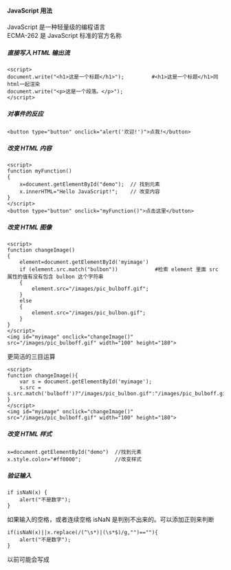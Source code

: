 #### JavaScript 用法 
JavaScript 是一种轻量级的编程语言  
ECMA-262 是 JavaScript 标准的官方名称


##### 直接写入 HTML 输出流
```
<script>
document.write("<h1>这是一个标题</h1>");         #<h1>这是一个标题</h1>同html一起渲染
document.write("<p>这是一个段落。</p>");
</script>
```
##### 对事件的反应
```
<button type="button" onclick="alert('欢迎!')">点我!</button>
```
##### 改变 HTML 内容
```
<script>
function myFunction()
{
	x=document.getElementById("demo");  // 找到元素
	x.innerHTML="Hello JavaScript!";    // 改变内容
}
</script>
<button type="button" onclick="myFunction()">点击这里</button>
```
##### 改变 HTML 图像
```
<script>
function changeImage()
{
    element=document.getElementById('myimage')
    if (element.src.match("bulbon"))            #检索 element 里面 src 属性的值有没有包含 bulbon 这个字符串
    {
        element.src="/images/pic_bulboff.gif";
    }
    else
    {
        element.src="/images/pic_bulbon.gif";
    }
}
</script>
<img id="myimage" onclick="changeImage()" src="/images/pic_bulboff.gif" width="100" height="180">
```
更简洁的三目运算
```
<script>
function changeImage(){
	var s = document.getElementById('myimage');
	s.src = s.src.match('bulboff')?"/images/pic_bulbon.gif":"/images/pic_bulboff.gif";
}
</script>
<img id="myimage" onclick="changeImage()" src="/images/pic_bulboff.gif" width="100" height="180">

```
##### 改变 HTML 样式
```
x=document.getElementById("demo")  //找到元素 
x.style.color="#ff0000";           //改变样式
```
##### 验证输入
```
if isNaN(x) {
    alert("不是数字");
}
```
如果输入的空格，或者连续空格 isNaN 是判别不出来的。可以添加正则来判断
```
if(isNaN(x)||x.replace(/(^\s*)|(\s*$)/g,"")==""){
    alert("不是数字");
}
```
以前可能会写成 <script type="text/javascript"> 
现在直接 <script> 就可以了。JavaScript 是所有现代浏览器以及 HTML5 中的默认脚本语言

##### 位置
通常的做法是把函数放入 <head> 部分中，或者放在页面底部。这样就可以把它们安置到同一处位置，不会干扰页面的内容  
也可以外置 script
```
<body>
<script src="myScript.js"></script>        #外部脚本不能包含 <script> 标签
</body>
```

#### JavaScript 输出
##### 显示数据
- window.alert() 弹出警告框。
- document.write() 将内容写到 HTML 文档中。      #如果在文档已完成加载后执行 document.write，整个 HTML 页面将被覆盖
- innerHTML 写入到 HTML 元素。
- console.log() 写入到浏览器的控制台

```
window.alert(5 + 6)
document.write("段落已修改")
document.write(date())           #调用日期函数        
document.getElementById("demo").innerHTML = "段落已修改。"

a = 5;
b = 6;
c = a + b;
console.log(c)
```

#### JavaScript 语法
##### 字面量   
在编程语言中，一般固定值称为字面量  
- 数字（Number）字面量  可以是整数或者是小数，或者是科学计数(e)
- 字符串（String）字面量  可以使用单引号或双引号:
- 表达式字面量 用于计算
- 数组（Array）字面量  定义一个数组
- 对象（Object）字面量 定义一个对象（如json）
- 函数（Function）字面量 定义一个函数
##### 数据类型
```
var length = 16;                                  // Number 通过数字字面量赋值 
var points = x * 10;                              // Number 通过表达式字面量赋值
var lastName = "Johnson";                         // String 通过字符串字面量赋值
var cars = ["Saab", "Volvo", "BMW"];              // Array  通过数组字面量赋值
var person = {firstName:"John", lastName:"Doe"};  // Object 通过对象字面量赋值
```
##### 变量
```
var x, length    #使用关键字 var 来定义变量
x = 5
length = 6
```
在指令式语言中，变量通常是可变的。字面量是一个恒定的值

##### 操作符
- 赋值，算术和位运算符	=  +  -  *  /	在 JS 运算符中描述
- 条件，比较及逻辑运算符	==  != <  > 	在 JS 比较运算符中描述

##### 关键字与注释
语句是用分号分隔
```
var y = x * 10;
```
JavaScript 关键字必须以字母、下划线（_）或美元符（$）开始

##### 函数
```
function myFunction(a, b) {
   	return a * b;                                // 返回 a 乘以 b 的结果
}
```

javascript字母大小写
javaScript 使用 Unicode 字符集
JavaScript 中，常见的是驼峰法的命名规则

#### JavaScript 语句
通常我们在每条可执行的语句结尾添加分号。
```
var y = x * 10;
```
使用分号的另一用处是在一行中编写多条语句。
```
var y = x * 10;var m 
```

##### 代码块
代码块以左花括号开始，以右花括号结束。
代码块的作用是一并地执行语句序列
函数中常见

##### 语句标识符
JavaScript 语句通常以一个 语句标识符 为开始，并执行该语句
```
break	
catch	语句块，在 try 语句块执行出错时执行 catch 语句块。
continue	跳过循环中的一个迭代。
do ... while	执行一个语句块，在条件语句为 true 时继续执行该语句块。
for	在条件语句为 true 时，可以将代码块执行指定的次数。
for ... in	
function	定义一个函数
if ... else	
return	
switch	用于基于不同的条件来执行不同的动作。
throw	抛出（生成）错误 。
try	实现错误处理，与 catch 一同使用。
var	
while	
```
##### 对代码行进行折行
```
document.write("你好 \
世界!");

document.write \       #但是这样不行
("你好世界!");
```
#### JavaScript 注释
##### 多行注释
以 /* 开始，以 */ 结尾。

#### 应用注释符号验证浏览器是否支持 JavaScript 脚本功能
```
<script>
<!--                                                    #HTML提供的注释符号进行验证,不支持javascrip的会被注释掉
document.write("您的浏览器支持JavaScript脚本!");          #支持的会读取，用//避免 JavaScript 执行 --> 标签
//-->
</script>
```

#### JavaScript 变量
- 变量必须以字母开头
- 变量也能以 $ 和 _ 符号开头（不过我们不推荐这么做）
- 变量名称对大小写敏感（y 和 Y 是不同的变量）
```
var carname;  #声明一个变量，为空值undefined
````
一条语句，多个变量
```
var lastname="Doe", age=30, job="carpenter";
```
也可以分行
```
var lastname="Doe",
age=30,
job="carpenter";
```
但是这样不行
```
var x,y,z=1;    #x,y 为 undefined， z 为 1
```
重新声明变量不会丢失值
```
var carname="Volvo"; 
var carname;              #还是"Volvo"  
```
##### let变量
let允许你声明一个作用域被限制在块级中的变量、语句或者表达式。在Function中局部变量推荐使用let变量，避免变量名冲突
let 声明的变量只在其声明的块或子块中可用  
var 声明的变量的作用域是整个封闭函数
```
function varTest() {
    var x = 1;
    if (true) {
        var x = 2;       // 同样的变量!
        console.log(x);  // 2
    }
    console.log(x);  // 2
}

function letTest() {
    let x = 1;
    if (true) {
        let x = 2;       // 不同的变量    
        console.log(x);  // 2  
    }
    console.log(x);  // 1
}
```

##### 变量作用域
Javascript声明变量的时候，虽然用var关键字声明和不用关键字声明，很多时候运行并没有问题，但是这两种方式还是有区别的
```
// num1为全局变量，num2为window的一个属性      #????????
var num1 = 1;
num2 = 2;
// delete num1;  无法删除
// delete num2;  删除
function model(){
var num1 = 1; // 本地变量
num2 = 2;     // window的属性
    // 匿名函数
    (function(){
        var num = 1; // 本地变量
        num1 = 2; // 继承作用域（闭包）
        num3 = 3; // window的属性
    }())
}
```
#### JavaScript 数据类型
字符串（String）、数字(Number)、布尔(Boolean)、数组(Array)、对象(Object)、空（Null）、未定义（Undefined）

##### 动态类型
相同的变量可用作不同的类型

##### 字符串
...
##### 数字
只有一种数字类型。数字可以带小数点，也可以不带
```
var x1=34.00;      //使用小数点来写
var x2=34;         //不使用小数点来写
```
极大或极小的数字可以通过科学（指数）计数法来书写
```
var y=123e5;      // 12300000
var z=123e-5;     // 0.00123
```

##### 布尔
```
var x=true;
var y=false;      #首字母小写，python首字母大写
```
##### 数组
```
var cars=new Array();
cars[0]="Saab";                
cars[1]="Volvo";
cars[2]="BMW";
```
或者(condensed array):
```
var cars=new Array("Saab","Volvo","BMW");
```
或者 (literal array):
```
var cars=["Saab","Volvo","BMW"];
```
##### java对象       
对象由花括号分隔。在括号内部，对象的属性以名称和值对的形式 (name : value) 来定义。属性由逗号分隔，有点像python dict
```
var person={firstname:"John", lastname:"Doe", id:5566};   #有三个属性
```
查找
```
name=person.lastname;        
name=person["lastname"];
```

##### Undefined 和 Null
可以通过将变量的值设置为 null 来清空变量
```
cars=null;
person=null;
```
##### 声明变量类型
声明新变量时，可以使用关键词 "new" 来声明其类型
```
var carname=new String;
var x=      new Number;
var y=      new Boolean;
var cars=   new Array;
var person= new Object;
```
#### JavaScript 对象
键值对在 JavaScript 对象通常称为 对象属性

##### 访问对象属性
两种方式访问对象属性
```
person.lastName;
person["lastName"];
```
##### 对象方法
对象方法通过添加 () 调用 (作为一个函数)
```
var person = {
    firstName: "John",
    lastName : "Doe",
    id : 5566,
    fullName : function() 
	{
       return this.firstName + " " + this.lastName;
    }
};
```
对上述对象操作
```
name = person.fullName;     #结果：function() { return this.firstName + " " + this.lastName; }

name = person.fullName();   #结果John Doe
```
#### JavaScript 函数
函数就是包裹在花括号中的代码块，前面使用了关键词 function：
```
function functionname()
{
执行代码
}
```
##### 传参
您可以发送任意多的参数，由逗号 (,) 分隔：
```
myFunction(argument1,argument2)

```
声明函数时，请把参数作为变量来声明
```
function myFunction(var1,var2)
{
代码
}
```
实例
```
<p>点击这个按钮，来调用带参数的函数。</p>
<button onclick="myFunction('Harry Potter','Wizard')">点击这里</button>
<script>
function myFunction(name,job){
    alert("Welcome " + name + ", the " + job);
}
</script>
```
##### 带有返回值的函数``
```
function myFunction()
{
    var x=5;
    return x;
}
```
函数调用将被返回值取代
```
var myVar=myFunction();
document.getElementById("demo").innerHTML=myFunction();
```
return退出函数
```
function myFunction(a,b)       
{
    if (a>b)       #如果 a 大于 b，则上面的代码将退出函数，并不会计算 a 和 b 的总和
    {
        return;
    }
    x=a+b
}
```

##### 向未声明的 JavaScript 变量分配值
如果您把值赋给尚未声明的变量，该变量将被自动作为 window 的一个属性。 并不是windows
```
carname="Volvo";
```
非严格模式下给未声明变量赋值创建的全局变量，是全局对象的可配置属性，可以删除。
```
var var1 = 1; // 不可配置全局属性
var2 = 2; // 没有使用 var 声明，可配置全局属性

console.log(this.var1); // 1
console.log(window.var1); // 1

delete var1; // false 无法删除
console.log(var1); //1

delete var2; 
console.log(delete var2); // true
console.log(var2); // 已经删除 报错变量未定义
```
##### JavaScript 变量的全局属性
？？？？？

#### JavaScript 作用域
作用域为可访问变量，对象，函数的集合  
##### 局部作用域
变量在函数内声明，变量为局部作用域
```
// 此处不能调用 carName 变量
function myFunction() {
    var carName = "Volvo";
    // 函数内可调用 carName 变量
}
```
因为局部变量只作用于函数内，所以不同的函数可以使用相同名称的变量

##### 全局作用域
全局变量有 全局作用域
```
var carName = " Volvo";
// 此处可调用 carName 变量
function myFunction() {
    // 函数内可调用 carName 变量
}
```
如果变量在函数内没有声明（没有使用 var 关键字），该变量为全局变量    

```
// 此处可调用 carName 变量
 
function myFunction() {
    carName = "Volvo";
    // 此处可调用 carName 变量
}
```

##### JavaScript 变量生命周期 
局部变量在函数执行完毕后销毁   
全局变量在页面关闭后销毁

##### HTML 中的全局变量  
在 HTML 中, 全局变量是 window 对象: 所有数据变量都属于 window 对象
```
全局变量，或者函数，可以覆盖 window 对象的变量或者函数  
局部变量，包括 window 对象可以覆盖全局变量和函数
```

#### JavaScript 事件
常见的HTML事件
```
onchange      HTML 元素改变
onclick       用户点击 HTML 元素
onmouseover   用户在一个HTML元素上移动鼠标
onmouseout    用户从一个HTML元素上移开鼠标
onkeydown     用户按下键盘按键
onload        浏览器已完成页面的加载
```

HTML 元素中可以添加事件属性，使用 JavaScript 代码来添加 HTML 元素。 
```
<some-HTML-element some-event='JavaScript 代码'>
<some-HTML-element some-event="JavaScript 代码">
```
```
<button onclick="getElementById('demo').innerHTML=Date()">现在的时间是?</button>       
<button onclick="this.innerHTML=Date()">现在的时间是?</button>               #修改自身button元素显示的文字
```

#### JavaScript 字符串
##### 特殊字符
```
\'	单引号
\"	双引号
\\	反斜杠
\n	换行
\r	回车
\t	tab(制表符)
\b	退格符
\f	换页符
```

##### 字符串可以是对象
通常JavaScript 字符串是原始值（原始值字符串），可以使用字符创建： var firstName = "John"   
但我们也可以使用 new 关键字将字符串定义为一个对象（对象字符串）： var firstName = new String("John")
```
var x = "John";
var y = new String("John");
typeof x // 返回 String
typeof y // 返回 Object
```
不要创建 String 对象。它会拖慢执行速度，并可能产生其他副作用
```
var x = "John";              
var y = new String("John");
(x === y) // 结果为 false，因为 x 是字符串，y 是对象
```
=== 为绝对相等，即数据类型与值都必须相等。

##### 字符串属性和方法
原始值字符串，如 "John", 没有属性和方法(因为他们不是对象)。
原始值可以使用 JavaScript 的属性和方法，因为 JavaScript 在执行方法和属性时可以把原始值当作对象
**属性**
```
constructor	返回创建字符串属性的函数
length	返回字符串的长度
prototype	允许您向对象添加属性和方法
```
**方法**
```
charAt()	返回指定索引位置的字符
charCodeAt()	返回指定索引位置字符的 Unicode 值
concat()	连接两个或多个字符串，返回连接后的字符串
fromCharCode()	将 Unicode 转换为字符串
indexOf()	返回字符串中检索指定字符第一次出现的位置
lastIndexOf()	返回字符串中检索指定字符最后一次出现的位置
localeCompare()	用本地特定的顺序来比较两个字符串
match()	找到一个或多个正则表达式的匹配
replace()	替换与正则表达式匹配的子串
search()	检索与正则表达式相匹配的值
slice()	提取字符串的片断，并在新的字符串中返回被提取的部分
split()	把字符串分割为子字符串数组
substr()	从起始索引号提取字符串中指定数目的字符
substring()	提取字符串中两个指定的索引号之间的字符
toLocaleLowerCase()	根据主机的语言环境把字符串转换为小写，只有几种语言（如土耳其语）具有地方特有的大小写映射
toLocaleUpperCase()	根据主机的语言环境把字符串转换为大写，只有几种语言（如土耳其语）具有地方特有的大小写映射
toLowerCase()	把字符串转换为小写
toString()	返回字符串对象值
toUpperCase()	把字符串转换为大写
trim()	移除字符串首尾空白
valueOf()	返回某个字符串对象的原始值
```
#### JavaScript 运算符
##### 算术运算符
y=5
```
+	加法	   x=y+2	7	5	
-	减法	   x=y-2	3	5	
*	乘法	   x=y*2	10	5	
/	除法	   x=y/2	2.5	5	
%	取模（余数）	x=y%2	     1	     5	
++	自增	   x=++y	6	6	 #++y先自增后赋值
                     x=y++	  5	  6	   #y++先赋值后自增
--	自减	   x=--y	4	4	
                     x=y--	  5	  4
```

##### 赋值运算符
x=10 和 y=5
```
=	x=y	 	x=5	 
+=	x+=y	x=x+y	x=15	 
-=	x-=y	x=x-y	x=5	 
*=	x*=y	x=x*y	x=50	 
/=	x/=y	x=x/y	x=2	 
%=	x%=y	x=x%y	x=0
```

##### 用于字符串的 + 运算符
```
txt1="What a very";
txt2="nice day";
txt3=txt1+txt2;             #What a verynice day
```
把空格插入一个字符串之中
```
txt1="What a very ";
txt2="nice day";
txt3=txt1+txt2;             #What a very nice day
```
把空格插入表达式中
```
txt1="What a very";
txt2="nice day";
txt3=txt1+" "+txt2;             #What a very nice day
```
##### 对字符串和数字进行加法运算
如果把数字与字符串相加，结果将成为字符串！
```
x=5+5;
y="5"+5;
z="Hello"+5;
```

##### 逻辑运算符
逻辑运算符用于测定变量或值之间的逻辑。
给定 x=6 以及 y=3
```
&&	and	(x < 10 && y > 1) 为 true
||	or	(x==5 || y==5) 为 false
!	not	!(x==y) 为 true
```
##### 条件运算符
基于某些条件对变量进行赋值
```
voteable=(age<18)?"年龄太小":"年龄已达到";   #如果变量 age 中的值小于 18，则向变量 voteable 赋值 "年龄太小"，否则赋值 "年龄已达到"

```
#### JavaScript if...Else 语句
##### if 语句
```
if (time<20)
{
    x="Good day";
}
```

##### if...else 语句
```
if (time<20)
{
    x="Good day";
}
else
{
    x="Good evening";
}

```

##### if...else if...else 语句
```
if (time<10)
{
    document.write("<b>早上好</b>");
}
else if (time>=10 && time<16)
{
    document.write("<b>今天好</b>");
}
else
{
    document.write("<b>晚上好!</b>");
}
```
#### JavaScript switch 语句
switch 语句来选择要执行的多个代码块之一
```
var d=new Date().getDay(); 
switch (d) 
{ 
  case 0:x="今天是星期日"; 
  break; 
  case 1:x="今天是星期一"; 
  break; 
  case 2:x="今天是星期二"; 
  break; 
  case 3:x="今天是星期三"; 
  break; 
  case 4:x="今天是星期四"; 
  break; 
  case 5:x="今天是星期五"; 
  break; 
  case 6:x="今天是星期六"; 
  break; 
}
```

##### default 关键词
请使用 default 关键词来规定匹配不存在时做的事情
```
var d=new Date().getDay();
switch (d)
{
    case 6:x="今天是星期六";
    break;
    case 0:x="今天是星期日";
    break;
    default:
    x="期待周末";
}
document.getElementById("demo").innerHTML=x;b
```
#### JavaScript for 循环
```
for (var i=0;i<cars.length;i++)
{ 
    document.write(cars[i] + "<br>");
}
```
##### 不同类型的循环
- for - 循环代码块一定的次数
- for/in - 循环遍历对象的属性
- while - 当指定的条件为 true 时循环指定的代码块
- do/while - 同样当指定的条件为 true 时循环指定的代码块

**For 循环**
```
for (var i=0; i<5; i++)
{
      x=x + "该数字为 " + i + "<br>";
}
```
开始变量省略写法
```
var i=2,len=cars.length;      #循环体外部已经定义变量
for (; i<len; i++)
{ 
    document.write(cars[i] + "<br>");
}
```
循环条件省略，那么必须在循环内提供 break。否则循环就无法停下来

变量的变化也可以省略
```
var i=0,len=cars.length;
for (; i<len; )
{ 
    document.write(cars[i] + "<br>");
    i++;                     #但是通常内部有相应的代码
}
```
##### For/In 循环
JavaScript for/in 语句循环遍历对象的属性
```
var x;
var txt="";
var person={fname:"John",lname:"Doe",age:25}; 

for (x in person)  // x 为属性名
{
    txt=txt + person[x];
}
```

#### JavaScript while 循环
##### while
```
while (i<5)
{
    x=x + "The number is " + i + "<br>";
    i++;
}
```
##### do/while 循环
```
	var x="",i=0;
	do{
		x=x + "该数字为 " + i + "<br>";
	    i++;
	}
	while (i<5)  
```
##### 比较 for 和 while
```
cars=["BMW","Volvo","Saab","Ford"];
var i=0;
while (cars[i])
{
    document.write(cars[i] + "<br>");
    i++;
}
```
while 和 do/while 的区别 : do/while至少会执行一遍

#### JavaScript Break 和 Continue 语句
##### Break 语句
```
for (i=0;i<10;i++)
{
    if (i==3)
    {
        break;
    }
    x=x + "The number is " + i + "<br>";
}
```
##### Continue 语句
```
for (i=0;i<=10;i++)
{
    if (i==3) continue;                            #该例子跳过了值 3
    x=x + "The number is " + i + "<br>";
}
```
##### JavaScript 标签   
break 和 continue 语句仅仅是能够跳出代码块的语句
continue 语句（带有或不带标签引用）只能用在循环中。
break 语句（不带标签引用），只能用在循环或 switch 中。
通过标签引用，break 语句可用于跳出任何 JavaScript 代码块
```
cars=["BMW","Volvo","Saab","Ford"];
list: 
{
    document.write(cars[0] + "<br>"); 
    document.write(cars[1] + "<br>"); 
    document.write(cars[2] + "<br>"); 
    break list;
    document.write(cars[3] + "<br>"); 
    document.write(cars[4] + "<br>"); 
    document.write(cars[5] + "<br>"); 
}
```
代码块: 基本上是｛｝大括号之间

**默认标签的情况** 
除了默认标签情况，其他时候必须要有名标签
当 break 和 continue 同时用于循环时，没有加标签，此时默认标签为当前"循环"的代码块。
当 break 用于 switch 时，默认标签为当前的 switch 代码块
有名标签的情况 
```
cars=["BMW","Volvo","Saab","Ford"];
list:
{
    document.write(cars[0] + "");
    document.write(cars[1] + "");
    document.write(cars[2] + "");
    break list;
    document.write(cars[3] + "");
    document.write(cars[4] + "");
    document.write(cars[5] + "");
}
```
上述break list;会跳出list的代码块。如果将break换成continue会有惊喜，违反了明确中的第二点，因为list只是个普通代码块，而不是循环。除非list写成如下形式 list:
```
for(var i=0; i<10; ++i)
{
    continue list;
}
```

有了标签，可以使用break和continue在多层循环的时候控制外层循环。
例如下面：
```
outerloop:
for (var i = 0; i < 10; i++)
{
    innerloop:
    for (var j = 0; j < 10; j++)
    {
        if (j > 3)
        {
            break;
        }
        if (i == 2)
        {
            break innerloop;
        }
        if (i == 4)
        {
            break outerloop;
        }
        document.write("i=" + i + " j=" + j + "");
    }
}
```

#### JavaScript typeof、 null、undefined、valueOf()
##### typeof 操作符
检测变量的数据类型 
```
typeof "John"                // 返回 string 
typeof 3.14                  // 返回 number
typeof false                 // 返回 boolean
typeof [1,2,3,4]             // 返回 object
typeof {name:'John', age:34} // 返回 object
```
##### null
null是一个只有一个值的特殊类型。表示一个空对象引用
用 typeof 检测 null 返回是object
你可以设置为 null 来清空对象
```
var person = null;           // 值为 null(空), 但类型为对象
```
你可以设置为 undefined 来清空对象
```
var person = undefined;     // 值为 undefined, 类型为 undefined
```
##### undefined 和 null 的区别
null 和 undefined 的值相等，但类型不等
typeof undefined             // undefined
typeof null                  // object
null === undefined           // false
null == undefined            // true

#### JavaScript 类型转换
Number() 转换为数字， String() 转换为字符串， Boolean() 转化为布尔值
在 JavaScript 中有 5 种不同的数据类型：
- string
- number
- boolean
- object
- function
3 种对象类型：
- Object
- Date
- Array
2 个不包含任何值的数据类型：
- null
- undefined

NaN 的数据类型是 number
数组(Array)的数据类型是 object
日期(Date)的数据类型为 object
null 的数据类型是 object
未定义变量的数据类型为 undefined

如果对象是 JavaScript Array 或 JavaScript Date ，我们就无法通过 typeof 来判断他们的类型，因为都是 返回 Object。

##### constructor 属性
constructor 属性返回所有 JavaScript 变量的构造函数
```
"John".constructor                 // 返回函数 String()  { [native code] }
(3.14).constructor                 // 返回函数 Number()  { [native code] }
false.constructor                  // 返回函数 Boolean() { [native code] }
[1,2,3,4].constructor              // 返回函数 Array()   { [native code] }
{name:'John', age:34}.constructor  // 返回函数 Object()  { [native code] }
new Date().constructor             // 返回函数 Date()    { [native code] }
function () {}.constructor         // 返回函数 Function(){ [native code] }
```
你可以使用 constructor 属性来查看对象是否为数组 (包含字符串 "Array")或者是否为日期 (包含字符串 "Date"):
```
function isArray(myArray) {
    return myArray.constructor.toString().indexOf("Array") > -1;
}

function isDate(myDate) {
    return myDate.constructor.toString().indexOf("Date") > -1;       //？？？？
}
```
##### JavaScript 类型转换
全局方法 String() ，可用于任何类型的数字，字母，变量，表达式
```
String(x)         // 将变量 x 转换为字符串并返回
String(123)       // 将数字 123 转换为字符串并返回
String(100 + 23)  // 将数字表达式转换为字符串并返回
```
Number 方法 toString() 也是有同样的效果
```
x.toString()
(123).toString()
(100 + 23).toString()
```
Number 还包括的一些方法
``` 
toExponential()	把对象的值转换为指数计数法。
toFixed()	把数字转换为字符串，结果的小数点后有指定位数的数字。
toPrecision()	把数字格式化为指定的长度。
```
##### 将布尔值转换为字符串
全局方法 String() 可以将布尔值转换为字符串。
```
String(false)        // 返回 "false"
String(true)         // 返回 "true"
```
Boolean 方法 toString() 也有相同的效果
```
false.toString()     // 返回 "false"
true.toString()      // 返回 "true"
```
##### 将日期转换为字符串
Date() 返回字符串
```
Date()      // 返回 Thu Jul 17 2014 15:38:19 GMT+0200 (W. Europe Daylight Time)
```
全局方法 String() 可以将日期对象转换为字符串
```
String(new Date())      // 返回 Thu Jul 17 2014 15:38:19 GMT+0200 (W. Europe Daylight Time)
```
Date 方法 toString() 也有相同的效果
```
obj = new Date()
obj.toString()   // 返回 Thu Jul 17 2014 15:38:19 GMT+0200 (W. Europe Daylight Time)--
```
更多
```
getDate()	从 Date 对象返回一个月中的某一天 (1 ~ 31)。
getDay()	从 Date 对象返回一周中的某一天 (0 ~ 6)。
getFullYear()	从 Date 对象以四位数字返回年份。
getHours()	返回 Date 对象的小时 (0 ~ 23)。
getMilliseconds()	返回 Date 对象的毫秒(0 ~ 999)。
getMinutes()	返回 Date 对象的分钟 (0 ~ 59)。
getMonth()	从 Date 对象返回月份 (0 ~ 11)。
getSeconds()	返回 Date 对象的秒数 (0 ~ 59)。
getTime()	返回 1970 年 1 月 1 日至今的毫秒数。
```
##### 将字符串转换为数字
全局方法 Number() 可以将字符串转换为数字。
字符串包含数字(如 "3.14") 转换为数字 (如 3.14).
空字符串转换为 0。
其他的字符串会转换为 NaN (不是个数字)
```
Number("3.14")    // 返回 3.14
Number(" ")       // 返回 0 
Number("")        // 返回 0
Number("99 88")   // 返回 NaN
```
更多
```
parseFloat()	解析一个字符串，并返回一个浮点数。
parseInt()	解析一个字符串，并返回一个整数。
```

##### 一元运算符 +
Operator + 可用于将变量转换为数字
```
var y = "5";      // y 是一个字符串
var x = + y;      // x 是一个数字
```
如果变量不能转换，它仍然会是一个数字类型，但值为 NaN (不是一个数字):
```
var y = "John";   // y 是一个字符串
var x = + y;      // x 是一个数字 (NaN)
```
##### 将布尔值转换为数字
全局方法 Number() 可将布尔值转换为数字。
```
Number(false)     // 返回 0
Number(true)      // 返回 1
```
##### 将日期转换为数字
全局方法 Number() 可将日期转换为数字。
```
d = new Date();
Number(d)          // 返回 1404568027739
```
日期方法 getTime() 也有相同的效果。
```
d = new Date();
d.getTime()        // 返回 1404568027739
```
##### 自动转换类型
当 JavaScript 尝试操作一个 "错误" 的数据类型时，会自动转换为 "正确" 的数据类型。
以下输出结果不是你所期望的：
```
5 + null    // 返回 5         null 转换为 0
"5" + null  // 返回"5null"   null 转换为 "null"
"5" + 1     // 返回 "51"      1 转换为 "1"  
"5" - 1     // 返回 4         "5" 转换为 5
```
##### 自动转换为字符串
当你尝试输出一个对象或一个变量时 JavaScript 会自动调用变量的 toString() 方法
```
document.getElementById("demo").innerHTML = myVar;
myVar = {name:"Fjohn"}  // toString 转换为 "[object Object]"
myVar = [1,2,3,4]       // toString 转换为 "1,2,3,4"
myVar = new Date()      // toString 转换为 "Fri Jul 18 2014 09:08:55 GMT+0200"
```
数字和布尔值也经常相互转换
```
myVar = 123             // toString 转换为 "123"
myVar = true            // toString 转换为 "true"
myVar = false           // toString 转换为 "false"
```


一些常用的转化方法
```
原始值		转换为数字		转换为字符串	转换为布尔值
false			0		"false"	false	 
true			1		"true"	true	 
0			0		"0"	false	 
1			1		"1"	true	 
"0"			0		"0"	true	 
"000"			0		"000"	true	 
"1"			1		"1"	true	 
NaN			NaN		"NaN"	false	 
Infinity		Infinity	"Infinity"	true	 
-Infinity		-Infinity	"-Infinity"	true	 
""			0		""	false	 
"20"			20		"20"	true	 
"Runoob"		NaN		"Runoob"	true	 
[ ]			0		""	true	 
[20]			20		"20"	true	 
[10,20]			NaN		"10,20"	true	 
["Runoob"]		NaN		"Runoob"	true	 
["Runoob","Google"]	NaN		"Runoob,Google"	true	 
function(){}		NaN		"function(){}"	true	 
{ }			NaN		"[object Object]"	true	 
null			0		"null"	false	 
undefined		NaN		"undefined"	false
```
注意，null、undefined、 NAN、0、"" 的布尔值为false
     false、"0"、"000"、""、[ ]、null 的数值为0，而{ }的数值为NAN
     
**检测数据类型：typeof 与 instanceof**
typeof 
typeof 用以获取一个变量或者表达式的类型，typeof 一般只能返回如下几个结果：
```
number,boolean,string,function（函数）,object（NULL,数组，对象）,undefined。
```
可以使用 typeof 来获取一个变量是否存在，如 if(typeof a!="undefined"){}，而不要去使用 if(a) 因为如果 a 不存在（未声明）则会出错。

正因为 typeof 遇到 null,数组,对象时都会返回 object 类型，所以当我们要判断一个对象是否是数组时。或者判断某个变量是否是某个对象的实例则要选择使用另一个关键语法 instanceof

可通过 instanceof 操作符来判断对象的具体类型，返回布尔值，如果是指定类型返回 true，否则返回 false
```
arr = [1,2,3];
if(arr instanceof Array){
    document.write("arr 是一个数组");
} else {
    document.write("arr 不是一个数组");
}
```

**undefined 与 null 的区别**

表面上 undefined 与 null 都是什么都没有的意思，但是实际上 undefined 是未定义（就是变量没有初始化），null 是一个变量初始化了，但是什么值都没给，只给了一个空对象；进一步说，undefined 与 null是值相等，类型不相等


#### JavaScript 正则表达式
##### 语法
```
/正则表达式主体/修饰符(可选)
var patt = /runoob/i
```
/runoob/i  是一个正则表达式。
runoob  是一个正则表达式主体 (用于检索)。
i  是一个修饰符 (搜索不区分大小写)

##### 使用字符串方法
在 JavaScript 中，正则表达式通常用于两个字符串方法 : search() 和 replace()
```
var str = "Visit Runoob!"; 
var n = str.search(/Runoob/i);   返回匹配的起始位置6

var str = document.getElementById("demo").innerHTML; 
var txt = str.replace(/microsoft/i,"Runoob");

var str = document.getElementById("demo").innerHTML; 
var txt = str.replace("Microsoft","Runoob");

```
**正则表达式修饰符**
```
修饰符	描述
i	执行对大小写不敏感的匹配。
g	执行全局匹配（查找所有匹配而非在找到第一个匹配后停止）。
m	执行多行匹配。
```
**正则表达式模式**
```
表达式	描述
[abc]	查找方括号之间的任何字符。
[0-9]	查找任何从 0 至 9 的数字。
(x|y)	查找任何以 | 分隔的选项。

元字符	描述
\d	查找数字。
\s	查找空白字符。
\b	匹配单词边界。
\uxxxx	查找以十六进制数 xxxx 规定的 Unicode 字符。

量词	描述
n+	匹配任何包含至少一个 n 的字符串。
n*	匹配任何包含零个或多个 n 的字符串。
n?	匹配任何包含零个或一个 n 的字符串。
```
**使用 RegExp 对象**
RegExp 对象是一个预定义了属性和方法的正则表达式对象

##### 使用 test()
test() 方法用于检测一个字符串是否匹配某个模式，如果字符串中含有匹配的文本，则返回 true，否则返回 false
```
var patt1=new RegExp("e");     //规则用于搜索字符串中的字符 "e"
document.write(patt1.test("The best things in life are free"));   //返回true

var patt = /e/;                //规则用于搜索字符串中的字符 "e"  
patt.test("The best things in life are free!");   

/e/.test("The best things in life are free!")   //合并为一串，不用设置正则表达式的变量
```
##### 使用 exec()
exec() 方法用于检索字符串中的正则表达式的匹配，该函数返回一个数组，其中存放匹配的结果。如果未找到匹配，则返回值为 null。
```
/e/.exec("The best things in life are free!");    //返回的是 e
```

**判断输入是否为数字、字母、下划线组成**
```
function isValid(str) { return /^\w+$/.test(str); }         //定义了一个函数，直接返回一个RegExp对象的调用结果
str = "1234abd__"
document.write(isValid(str));
document.write("<br>");

str2 = "$32343#"
document.write(isValid(str2));
document.write("<br>");
```

**判断字符串是否全部为字母**
```
val = "123456"
var isletter = /^[a-zA-Z]+$/.test(val);
document.write(isletter);
document.write("<br>");

val2 = "asaaa"
var isletter2 = /^[a-zA-Z]+$/.test(val2);
document.write(isletter2);
```
**正则表达式表单验证实例**
```
/*是否带有小数*/
function    isDecimal(strValue )  {  
   var  objRegExp= /^\d+\.\d+$/;
   return  objRegExp.test(strValue);  
}  
/*校验是否中文名称组成 */
function ischina(str) {
    var reg=/^[\u4E00-\u9FA5]{2,4}$/;   /*定义验证表达式*/
    return reg.test(str);     /*进行验证*/
}
/*校验是否全由8位数字组成 */
function isStudentNo(str) {
    var reg=/^[0-9]{8}$/;   /*定义验证表达式*/
    return reg.test(str);     /*进行验证*/
}
/*校验电话码格式 */
function isTelCode(str) {
    var reg= /^((0\d{2,3}-\d{7,8})|(1[3584]\d{9}))$/;
    return reg.test(str);
}
/*校验邮件地址是否合法 */
function IsEmail(str) {
    var reg=/^\w+@[a-zA-Z0-9]{2,10}(?:\.[a-z]{2,4}){1,3}$/;        //  (?:) 匹配组, ?:用於标记该匹配组不应被捕获
    return reg.test(str);                      //例如， ‘industr(?:y|ies) 就是一个比 ‘industry|industries’ 更简略的表达式
}
```

